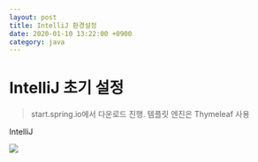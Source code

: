 ```yaml
---
layout: post
title: IntelliJ 환경설정
date: 2020-01-10 13:22:00 +0900
category: java
---
```

# IntelliJ 초기 설정
> start.spring.io에서 다운로드 진행. 템플릿 엔진은 Thymeleaf 사용

IntelliJ 

<img src="/public/img/screenshot-1.png">